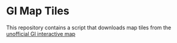 # GI Map Tiles

This repository contains a script that downloads map tiles from the [unofficial GI interactive map](https://genshin-impact-map.appsample.com/)
